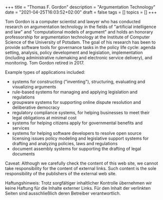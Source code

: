 +++
title = "Thomas F. Gordon"
description = "Argumentation Technology"
date = "2021-04-25T16:03:52+02:00"
draft = false
tags = []
topics = []
+++


Tom Gordon is a computer scientist and lawyer who has conducted research on argumentation technology in the fields
of "artificial intelligence and law" and "computational models of
argument" and holds an honorary professorship for argumentation
technology at the Institute of Computer Science of the University of
Potsdam. The goal of his research has been to provide software tools for
governance tasks in the policy life cycle: agenda setting, analysis,
policy development and legislation, implementation (including
administrative rulemaking and electronic service delivery), and
monitoring. Tom Gordon retired in 2017.

Example types of applications included: 

- systems for constructing ("inventing"), structuring, evaluating and
  visualizing arguments
- rule-based systems for managing and applying legislation and
  regulations
- groupware systems for supporting online dispute resolution and
  deliberative democracy
- regulatory compliance systems, for helping businesses to meet their
  legal obligations at minimal cost
- systems for helping citizens apply for governmental benefits and
  services
- systems for helping software developers to resolve open source
  licensing issues policy modeling and legislative support systems for
  drafting and analyzing policies, laws and regulations
- document assembly systems for supporting the drafting of legal
  documents

Caveat: Although we carefully check the content of this web site, we
cannot take responsibility for the content of external links. Such
content is the sole responsibility of the publishers of the external
web site.

Haftungshinweis: Trotz sorgfältiger inhaltlicher Kontrolle übernehmen
wir keine Haftung für die Inhalte externer Links. Für den Inhalt der
verlinkten Seiten sind ausschließlich deren Betreiber verantwortlich.

